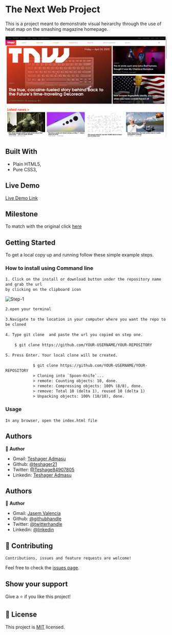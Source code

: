 # The Next Web Project
 This is a project meant to demonstrate visual heirarchy  through the use of heat map on the smashing magazine homepage.

![screenshot](./Assets/images/screenshot.png)
    

## Built With

- Plain HTML5,
- Pure CSS3,

## Live Demo

[Live Demo Link](https://rawcdn.githack.com/Teshager21/The-Next-Web-Clone/e81dad724e4bdd1e16afc80949f6066525a89ccf/index.html)

## Milestone

  To match with the original click [here](https://thenextweb.com/)
## Getting Started

To get a local copy up and running follow these simple example steps.

### How to install using Command line

    1. Click on the install or download button under the repository name and grab the url
    by clicking on the clipboard icon

![Step-1](./Assets/images/howtoinstall.png)

    2.open your terminal

    3.Navigate to the location in your computer where you want the repo to be cloned

    4. Type git clone  and paste the url you copied on step one.

        $ git clone https://github.com/YOUR-USERNAME/YOUR-REPOSITORY

    5. Press Enter. Your local clone will be created.

                $ git clone https://github.com/YOUR-USERNAME/YOUR-REPOSITORY
                > Cloning into `Spoon-Knife`...
                > remote: Counting objects: 10, done.
                > remote: Compressing objects: 100% (8/8), done.
                > remove: Total 10 (delta 1), reused 10 (delta 1)
                > Unpacking objects: 100% (10/10), done.

### Usage

    In any browser, open the index.html file

## Authors

👤 **Author**

- Gmail: [Teshager Admasu](mailto:teshager8922@gmail.com)
- Github: [@teshager21](https://github.com/teshager21)
- Twitter: [@Teshage84907805](https://twitter.com/Teshage84907805)
- Linkedin: [Teshager Admasu](https://www.linkedin.com/in/teshager-admasu-0000011a2/)

## Authors

👤 **Author**

- Gmail: [Jasem Valencia](mailto:jasemvalencia@gmail.com)
- Github: [@githubhandle](https://github.com/JasemDuncan)
- Twitter: [@twitterhandle](https://twitter.com/JasemValencia)
- Linkedin: [@linkedin](www.linkedin.com/in/Jasem-Duncan-Valencia)

## 🤝 Contributing

    Contributions, issues and feature requests are welcome!

Feel free to check the [issues page](https://github.com/Teshager21/The-Next-Web-Clone/issues).

## Show your support

Give a ⭐️ if you like this project!

## 📝 License
This project is [MIT](lic.url) licensed.